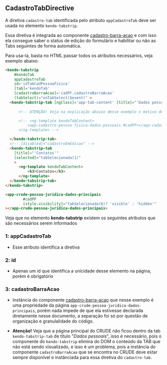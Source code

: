 ## CadastroTabDirective

A diretiva `cadastro-tab` identificada pelo atributo `appCadastroTab` deve ser usada no elemento `kendo-tabstrip`.

Essa diretiva é integrada ao componente [cadastro-barra-acao](../cadastro-barra-acao/readme.md) e com isso ela consegue saber o status de edição do formulário e habilitar ou não as Tabs seguintes de forma automática.

Para usa-la, basta no HTML passar todos os atributos necessários, veja exemplo abaixo:

```html
<kendo-tabstrip 
    #kendoTab
    appCadastroTab
    id='idTabCadPessoaFisica'
    [tab]='kendoTab'
    [cadastroBarraAcao]='cadPF.cadastroBarraAcao'
    (tabSelect)="onTabSelect($event)" >
  <kendo-tabstrip-tab [ngClass]='app-tab-content' [title]="'Dados pessoais'" [selected]="tabSelecionada(0)">
      
      <!-- ATENÇÃO! Veja na explicação abaixo desse exemplo o motivo de não poder ter a página de CRUDE como conteúdo nessa primeira TAB -->

      <!-- <ng-template kendoTabContent>
          <app-cadastro-pessoa-fisica-dados-pessoais #cadPF></app-cadastro-pessoa-fisica-dados-pessoais>
      </ng-template> -->

  </kendo-tabstrip-tab>
  <!-- [disabled]="cadastroEmEdicao" -->
  <kendo-tabstrip-tab 
    [title]="'Contatos'" 
    [selected]="tabSelecionada(1)"
    >
      <ng-template kendoTabContent>
          <h3>Contatos</h3>
      </ng-template>
  </kendo-tabstrip-tab>
</kendo-tabstrip>

<app-crude-pessoa-juridica-dados-principais
        #cadPF
        [style.visibility]="tabSelecionada(0)? 'visible' : 'hidden'"
></app-crude-pessoa-juridica-dados-principais>
```

Veja que no elemento **kendo-tabstrip** existem os seguintes atributos que são necessários serem informados

### **1**: appCadastroTab

* Esse atributo identifica a diretiva

### **2**: id

* Apenas um id que identifica a unicidade desse elemento na página, porém é obrigatório

### **3**: cadastroBarraAcao

* Instância do componente [cadastro-barra-acao](../cadastro-barra-acao/readme.md) que nesse exemplo é uma propriedade da página `app-crude-pessoa-juridica-dados-principais`, porém nada impede de que ela estivesse declarada diretamente nesse documento, a separação foi só por questão de organização e granulalidade do código.

* **Atenção!** Veja que a página principal do CRUDE não ficou dentro da tab `kendo-tabstrip-tab` de título "*Dados pessoais*", isso é necessário, pois o componente do `kendo-tabstrip` elimina do DOM o conteúdo da TAB que não está sendo visualizado, e isso é um problema, pois a instância do componente `cadastroBarraAcao` que se encontra no CRUDE deve estar sempre disponível e instânciada para essa diretiva do `cadastro-tab`. 